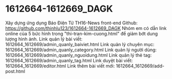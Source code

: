 # 1612664-1612669_DAGK
Xây dựng ứng dụng Báo Điện Tử TH16-News front-end
Github: https://github.com/thinhlu123/1612664-1612669_DAGK
Nhóm em có dẫn link online của 5 bức hình trong "thi-tran-kim-cuong.html" để giảm bớt dung lượng hình ảnh.
Link quản lý bài viết: 1612664_1612669/admin_quanly_baiviet.html
Link quản lý chuyên mục: 1612664_1612669/admin_quanly_category.html
Link quản lý người dùng: 1612664_1612669/admin_quanly_nguoidung.html
Link quản lý thẻ tag: 1612664_1612669/admin_quanly_tag.html
Link duyệt bài viết: 1612664_1612669/editor.html
Link thêm bài viết mới: 1612664_1612669/add-post.html
